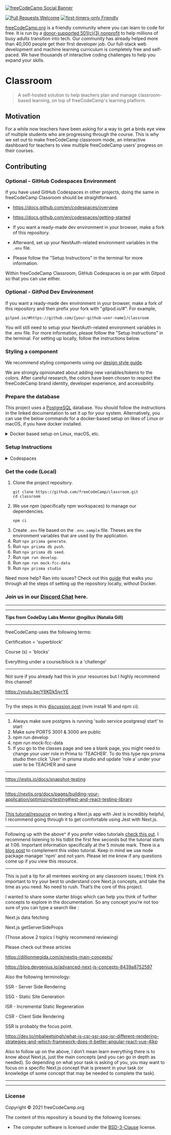 [![freeCodeCamp Social Banner](https://s3.amazonaws.com/freecodecamp/wide-social-banner.png)](https://www.freecodecamp.org/)

[![Pull Requests Welcome](https://img.shields.io/badge/PRs-welcome-brightgreen.svg?style=flat)](http://makeapullrequest.com)
[![first-timers-only Friendly](https://img.shields.io/badge/first--timers--only-friendly-blue.svg)](http://www.firsttimersonly.com/)

[freeCodeCamp.org](https://www.freecodecamp.org) is a friendly community where you can learn to code for free. It is run by a [donor-supported 501(c)(3) nonprofit](https://www.freecodecamp.org/donate) to help millions of busy adults transition into tech. Our community has already helped more than 40,000 people get their first developer job. Our full-stack web development and machine learning curriculum is completely free and self-paced. We have thousands of interactive coding challenges to help you expand your skills.

# Classroom

> A self-hosted solution to help teachers plan and manage classroom-based learning, on top of freeCodeCamp's learning platform.

## Motivation

For a while now teachers have been asking for a way to get a birds eye view of multiple students who are progressing through the course. This is why we set out to make freeCodeCamp classroom mode, an interactive dashboard for teachers to view multiple freeCodeCamp users’ progress on their courses.

## Contributing

### Optional - GitHub Codespaces Environment

If you have used GitHub Codespaces in other projects, doing the same in freeCodeCamp Classroom should be straightforward.

- https://docs.github.com/en/codespaces/overview

- https://docs.github.com/en/codespaces/getting-started

- If you want a ready-made dev environment in your browser, make a fork of this repository.

- Afterward, set up your NextAuth-related environment variables in the `.env` file.

- Please follow the "Setup Instructions" in the terminal for more information.

Within freeCodeCamp Classroom, GitHub Codespaces is on par with Gitpod so that you can use either.

### Optional - GitPod Dev Environment

If you want a ready-made dev environment in your browser, make a fork of this repository and then prefix your fork with "gitpod.io/#". For example,

`gitpod.io/#https://github.com/{your-github-user-name}/classroom`

You will still need to setup your NextAuth-related environment variables in the .env file.
For more information, please follow the "Setup Instructions" in the terminal.
For setting up locally, follow the instructions below.

### Styling a component

We recommend styling components using our [design style guide](https://design-style-guide.freecodecamp.org/).

We are strongly opinionated about adding new variables/tokens to the colors. After careful research, the colors have been chosen to respect the freeCodeCamp brand identity, developer experience, and accessibility.

### Prepare the database

This project uses a [PostgreSQL](https://www.postgresql.org/) database. You should follow the instructions in the linked documentation to set it up for your system. Alternatively, you can use the below commands for a docker-based setup on likes of Linux or macOS, if you have docker installed.

<details>

<summary>Docker based setup on Linux, macOS, etc.</summary>

```console
# create a directory for the data
mkdir -p $HOME/docker/volumes/postgres

# start a container (this will use the "latest" tag. Use the version as needed)
docker run -it --name pgsql-classroom -e POSTGRES_PASSWORD=password -d --restart unless-stopped -p 5432:5432 -v $HOME/docker/volumes/postgres:/var/lib/postgresql/data postgres:latest

# change DATABASE_URL in your .env to
postgresql://postgres:password@localhost:5432/classroom
```

</details>

### Setup Instructions

<details>
<summary>Codespaces</summary>

1. Create a fork of the repository

2. Open the Codespace by navigatig to your fork > click 'Code' > click the 'Codespaces' tab > click 'Open with Codespaces'

3. After everything loads you should be able to see 3 URLs in your terminal 1. Mock user data URL, 2. Homepage URL and 3. Callback URL

4. Update the MOCK_USER_DATA_URL and the NEXTAUTH_URL variables in the .env file with the respective URLs

5. Setup an OAuth app via GitHub (you will add the client id and client secret to the .env file, see the following [documentation to setup an OAuth app](https://docs.github.com/en/apps/oauth-apps/building-oauth-apps/creating-an-oauth-app)) NOTE: use the Homepgae URL and the Callback URL to setup the app

6. Update the .env file with the client id and client secret from the OAauth app

7. Run: sudo service postgresql start

8. Run: npm run develop

9. Run: npm run mock-fcc-data

10. Navigate to 'PORTS' and change 3000 and 3001 to be public

11. Verify you're able to see the UI and login via OAuth (some links may not work because we still have 1 last step after this)

12. Run: npx prisma studio

13. Under User > find your email and change ROLE to TEACHER and click the green button 'Save Changes'

Everything should be running now!

</details>

### Get the code (Local)

1. Clone the project repository.
   ```console
   git clone https://github.com/freeCodeCamp/classroom.git
   cd classroom
   ```
2. We use npm (specifically npm workspaces) to manage our dependencies.
   ```console
   npm ci
   ```
3. Create `.env` file based on the `.env.sample` file. Theses are the environment variables that are used by the application.
4. Run `npx prisma generate`.
5. Run `npx prisma db push`.
6. Run `npx prisma db seed`.
7. Run `npm run develop`.
8. Run `npm run mock-fcc-data`
9. Run `npx prisma studio`

Need more help? Ran into issues? Check out this [guide](https://docs.google.com/document/d/1apfjzfIwDAfg6QQf2KD1E1aeD-KU7DEllwnH9Levq4A/edit) that walks you through all the steps of setting up the repository locally, without Docker.

### Join us in our [Discord Chat](https://discord.gg/qcynkd4Edx) here.

---

---

**Tips from CodeDay Labs Mentor @ngillux (Natalia Gill)**

---

freeCodeCamp uses the following terms:

Certification = 'superblock'

Course (s) = 'blocks'

Everything under a course/block is a 'challenge'

---

Not sure if you already had this in your resources but I highly recommend this channel!

https://youtu.be/Y6KDk5iyrYE

---

Try the steps in this [discussion post](https://github.com/freeCodeCamp/classroom/discussions/333) (nvm install 16 and npm ci).

---

1. Always make sure postgres is running 'sudo service postgresql start' to start
2. Make sure PORTS 3001 & 3000 are public
3. npm run develop
4. npm run mock-fcc-data
5. If you go to the classes page and see a blank page, you might need to change your user role in Prima to 'TEACHER'. To do this type npx prisma studio then click 'User' in prisma studio and update 'role a' under your user to be TEACHER and save

---

https://jestjs.io/docs/snapshot-testing

---

https://nextjs.org/docs/pages/building-your-application/optimizing/testing#jest-and-react-testing-library

---

[This tutorial/resource](https://blog.logrocket.com/testing-next-js-apps-jest/) on testing a Next.js app with Jest is incredibly helpful, I recommend going through it to get comfortable using Jest with Next.js.

---

Following up with the above^ if you prefer video tutorials [check this out](https://www.youtube.com/watch?v=jQT0Xhgbql8). I recommend listening to his tidbit the first few seconds but the tutorial starts at 1:06. Important information specifically at the 5 minute mark. There is a [blog post](https://fek.io/blog/add-jest-testing-framework-to-an-existing-next-js-app/) to complement this video tutorial.
Keep in mind we use node package manager 'npm' and not yarn. Please let me know if any questions come up if you view this resource.

---

This is just a tip for all mentees working on any classroom issues; I think it’s important to try your best to understand core Next.js concepts, and take the time as you need. No need to rush. That’s the core of this project.

I wanted to share some starter blogs which can help you think of further concepts to explore in the documentation. So any concept you’re not too sure of you can type a search like :

Next.js data fetching

Next.js getServerSideProps

(Those above 2 topics I highly recommend reviewing)

Please check out these articles

https://dillionmegida.com/p/nextjs-main-concepts/

https://blog.devgenius.io/advanced-next-js-concepts-8439a8752597

Also the following terminology:

SSR - Server Side Rendering

SSG - Static Site Generation

ISR - Incremental Static Regeneration

CSR - Client Side Rendering

SSR is probably the focus point.

https://dev.to/mbaljeetsingh/what-is-csr-ssr-ssg-isr-different-rendering-strategies-and-which-framework-does-it-better-angular-react-vue-4lkp

Also to follow up on the above, I don’t mean learn everything there is to know about Next.js, just the main concepts (and you can go in depth as needed).
So depending on what your task is asking of you, you may want to focus on a specific Next.js concept that is present in your task (or knowledge of some concept that may be needed to complete the task).

---

---

### License

Copyright © 2021 freeCodeCamp.org

The content of this repository is bound by the following licenses:

- The computer software is licensed under the [BSD-3-Clause](LICENSE.md) license.
